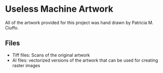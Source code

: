 # Useless Machine Artwork

All of the artwork provided for this project was hand drawn by Patricia M. Ciuffo.

## Files

* Tiff files: Scans of the original artwork
* AI files: vectorized versions of the artwork that can be used for creating raster images